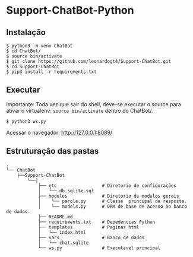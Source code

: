 # Support-ChatBot-Python

## Instalação 
```
$ python3 -m venv ChatBot
$ cd ChatBot/
$ source bin/activate
$ git clone https://github.com/leonardogt4/Support-ChatBot.git
$ cd Support-ChatBot
$ pip3 install -r requirements.txt 

```
## Executar
Importante: Toda vez que sair do shell, deve-se executar o source para ativar o virtualenv: 
```source bin/activate``` dentro do  ChatBot/.

```
$ python3 ws.py
```
Acessar o navegador: http://127.0.0.1:8089/

## Estruturação das pastas
```
.
└── ChatBot
    ├──Support-ChatBot
        └──│ 
            ├── etc                 # Diretorio de configurações
            │   └── db.sqlite.sql
            ├── modules             # Diretorio de modulos gerais
            │    └── parole.py      # Classe  principal de resposta.
            │    └── models.py      # ORM de base de acesso ao banco de dados. 
            ├── README.md 
            ├── requirements.txt    # Depedencias Python
            ├── templates           # Paginas html
            │   └── index.html
            ├── vars                # Banco de dados
            │   └── chat.sqlite
            └── ws.py               # Executavel principal

```


## 
